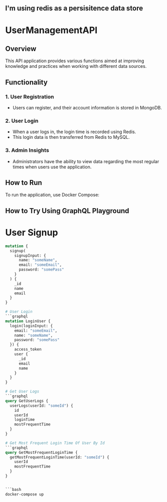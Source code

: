 ## I'm using redis as a persisitence data store
# UserManagementAPI

## Overview

This API application provides various functions aimed at improving knowledge and practices when working with different data sources.

## Functionality

### 1. User Registration

- Users can register, and their account information is stored in MongoDB.

### 2. User Login

- When a user logs in, the login time is recorded using Redis.
- This login data is then transferred from Redis to MySQL.

### 3. Admin Insights

- Administrators have the ability to view data regarding the most regular times when users use the application.

## How to Run

To run the application, use Docker Compose:

## How to Try Using GraphQL Playground

# User Signup
```graphql
mutation {
  signup(
    signupInput: {
      name: "someName",
      email: "someEmail",
      password: "somePass"
    }
  ) {
    _id
    name
    email
  }
}

# User Login
```graphql
mutation LoginUser {
  login(loginInput: {
    email: "someEmail",
    name: "someName",
    password: "somePass"
  }) {
    access_token
    user {
      _id
      email
      name
    }
  }
}

# Get User Logs
```graphql
query GetUserLogs {
  userLogs(userId: "someId") {
    id
    userId
    loginTime
    mostFrequentTime
  }
}

# Get Most Frequent Login Time Of User By Id
```graphql
query GetMostFrequentLoginTime {
  getMostFrequentLoginTime(userId: "someId") {
    userId
    mostFrequentTime
  }
}


```bash
docker-compose up

